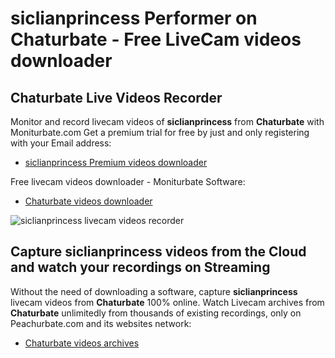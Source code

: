 # siclianprincess Performer on Chaturbate - Free LiveCam videos downloader

## Chaturbate Live Videos Recorder

Monitor and record livecam videos of **siclianprincess** from **Chaturbate** with Moniturbate.com
Get a premium trial for free by just and only registering with your Email address:
* [siclianprincess Premium videos downloader](https://moniturbate.com/request-demo-licence-key.html)

Free livecam videos downloader - Moniturbate Software:
* [Chaturbate videos downloader](https://moniturbate.com/moniturbate-download-software.html)

![siclianprincess livecam videos recorder](https://peachurnet.com/templates/moniturbate-software.png)


## Capture siclianprincess videos from the Cloud and watch your recordings on Streaming

Without the need of downloading a software, capture **siclianprincess** livecam videos from **Chaturbate** 100% online.
Watch Livecam archives from **Chaturbate** unlimitedly from thousands of existing recordings, only on Peachurbate.com and its websites network:
* [Chaturbate videos archives](https://peachurnet.com/)